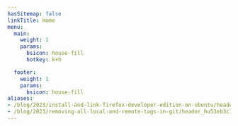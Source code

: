 ```yaml
---
hasSitemap: false
linkTitle: Home
menu:
  main:
    weight: 1
    params:
      bsicon: house-fill
      hotkey: k+h

  footer:
    weight: 1
    params:
      bsicon: house-fill
aliases:
- /blog/2023/install-and-link-firefox-developer-edition-on-ubuntu/header_hud55dad2bee384b19f45d00ef51224f7b_54442_1200x630_resize_q85_lanczos.jpg 
- /blog/2023/removing-all-local-and-remote-tags-in-git/header_hu53eb3c777c5176ec74654e56bb2d1dce_1624610_1200x630_resize_q85_lanczos.jpg 
---
```

